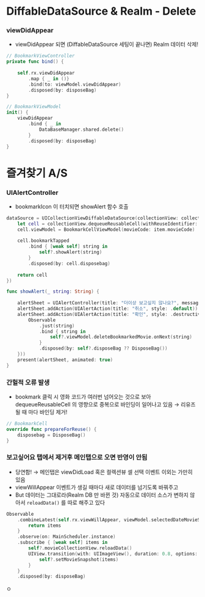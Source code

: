 # DiffableDataSource & Realm - Delete

### viewDidAppear

- viewDidAppear 되면 (DiffableDataSource 세팅이 끝나면) Realm 데이터 삭제!

```swift
// BookmarkViewController
private func bind() {
    
    self.rx.viewDidAppear
        .map { _ in ()}
        .bind(to: viewModel.viewDidAppear)
        .disposed(by: disposeBag)
}

// BookmarkViewModel
init() {
    viewDidAppear
        .bind { _ in
            DataBaseManager.shared.delete()
        }
        .disposed(by: disposeBag)
}
```

# 즐겨찾기 A/S

### UIAlertController

- bookmarkIcon 이 터치되면 showAlert 함수 호출

```swift
dataSource = UICollectionViewDiffableDataSource(collectionView: collectionView, cellProvider: { collectionView, indexPath, item in
    let cell = collectionView.dequeueReusableCell(withReuseIdentifier: "BookmarkCell", for: indexPath) as! BookmarkCell
    cell.viewModel = BookmarkCellViewModel(movieCode: item.movieCode)
    
    cell.bookmarkTapped
        .bind { [weak self] string in
            self?.showAlert(string)
        }
        .disposed(by: cell.disposebag)
        
    return cell
})

func showAlert(_ string: String) {
    
    alertSheet = UIAlertController(title: "더이상 보고싶지 않나요?", message: "한번 삭제하면 되돌릴 수 없습니다 🥹", preferredStyle: .alert)
    alertSheet.addAction(UIAlertAction(title: "취소", style: .default))
    alertSheet.addAction(UIAlertAction(title: "확인", style: .destructive, handler: { [weak self] _ in
        Observable
            .just(string)
            .bind { string in
                self?.viewModel.deleteBookmarkedMovie.onNext(string)
            }
            .disposed(by: self?.disposeBag ?? DisposeBag())
    }))
    present(alertSheet, animated: true)
}
```

### 간헐적 오류 발생

- bookmark 클릭 시 영화 코드가 여러번 넘어오는 것으로 보아 dequeueReusableCell 의 영향으로 중복으로 바인딩이 일어나고 있음 → 리유즈될 때 마다 바인딩 제거!

```swift
// BookmarkCell
override func prepareForReuse() {
    disposebag = DisposeBag()
}
```

### 보고싶어요 탭에서 제거후 메인탭으로 오면 반영이 안됨

- 당연함! → 메인탭은 viewDidLoad 혹은 컬렉션뷰 셀 선택 이벤트 이외는 가만히 있음
- viewWillAppear 이벤트가 생길 때마다 새로 데이터를 넘기도록 바꿔주고
- But 데이터는 그대로라(Realm DB 만 바뀐 것) 자동으로 데이터 소스가 변하지 않아서 `reloadData()` 를 따로 해주고 있다

```swift
Observable
    .combineLatest(self.rx.viewWillAppear, viewModel.selectedDateMovieSchedule) { _ , items in
        return items
    }
    .observe(on: MainScheduler.instance)
    .subscribe { [weak self] items in
        self?.movieCollectionView.reloadData()
        UIView.transition(with: UIImageView(), duration: 0.8, options: .transitionCrossDissolve) {
            self?.setMovieSnapshot(items)
        }
    }
    .disposed(by: disposeBag)
```

ㅇ
